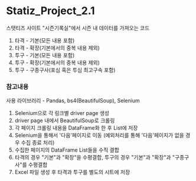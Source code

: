 # Statiz_Project_2.1
스탯티즈 사이트 "시즌기록실"에서 시즌 내 데이터를 가져오는 코드
1. 타격 - 기본(모든 내용 포함)
2. 타격 - 확장(기본에서의 중복 내용 제외)
3. 투구 - 기본(모든 내용 포함)
4. 투구 - 확장(기본에서의 중복 내용 제외)
5. 투구 - 구종구사(포심 혹은 투심 최고구속 포함)

### 참고내용
사용 라이브러리 - Pandas, bs4(BeautifulSoup), Selenium
1. Selenium으로 각 링크별 driver page 생성
2. driver page 내에서 BeautifulSoup로 크롤링
3. 각 페이지 크롤링 내용을 DataFrame화 한 후 List에 저장
4. Selenium을 통해서 '다음'페이지로 이동 (예외처리를 통해 '다음'페이지가 없을 경우 수집 종료 처리)
5. 수집한 페이지의 DataFrame List들을 수직 결합
6. 타격의 경우 "기본"과 "확장"을 수평결합, 투구의 경우 "기본"과 "확장"과 "구종구사"를 수평결합
7. Excel 파일 생성 후 타격과 투구를 별도의 시트에 저장
